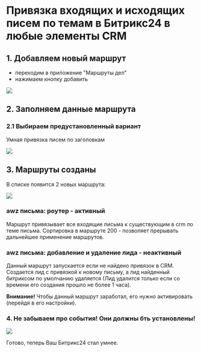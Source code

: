# Привязка входящих и исходящих писем по темам в Битрикс24 в любые элементы CRM
<!-- desc-start -->

## 1. Добавляем новый маршрут

- переходим в приложение "Маршруты дел"
- нажимаем кнопку добавить

![](https://zahalski.dev/images/modules/awz.works/001.jpg)

## 2. Заполняем данные маршрута

### 2.1 Выбираем предустановленный вариант

Умная привязка писем по заголовкам

![](https://zahalski.dev/images/modules/awz.works/012.jpg)

## 3. Маршруты созданы

В списке появится 2 новых маршрута:

![](https://zahalski.dev/images/modules/awz.works/013.jpg)

### awz письма: роутер - активный

Маршрут привязывает все входящие письма к существующим в crm по теме письма. 
Сортировка в маршруте 200 - позволяет прерывать дальнейшее применение маршрутов.

### awz письма: добавление и удаление лида - неактивный

Данный маршрут запускается если не найдено привязок в CRM. 
Создается лид с привязкой к новому письму, а лид найденный битриксом по умолчанию удаляется (Лид удалится только если со времени его создания прошло не более 1 часа).

**Внимание!** Чтобы данный маршрут заработал, его нужно активировать (перейдя в его настройки).

### 4. Не забываем про события! Они должны бть установлены!

![](https://zahalski.dev/images/modules/awz.works/014.jpg)

Готово, теперь Ваш Битрикс24 стал умнее.

<!-- desc-end -->

